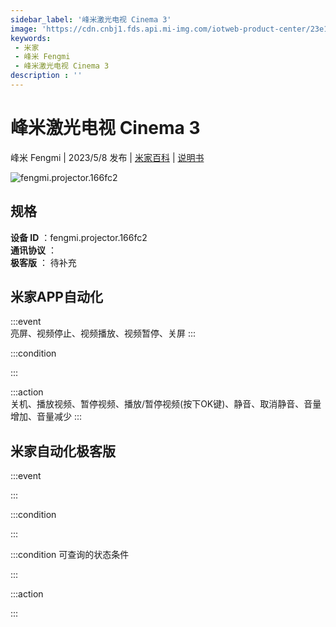 ```yaml
---
sidebar_label: '峰米激光电视 Cinema 3'
image: 'https://cdn.cnbj1.fds.api.mi-img.com/iotweb-product-center/23e1c7d6e6d3dd9bb80b168251d0688e_1675673723437.png?GalaxyAccessKeyId=AKVGLQWBOVIRQ3XLEW&Expires=9223372036854775807&Signature=n1Dc6N5K1TKt5W/3V9fk/plYVCs='
keywords: 
 - 米家
 - 峰米 Fengmi
 - 峰米激光电视 Cinema 3
description : ''
---
```

# 峰米激光电视 Cinema 3

峰米 Fengmi | 2023/5/8 发布 | [米家百科](https://home.mi.com/webapp/content/baike/product/index.html?model=fengmi.projector.166fc2) | [说明书](https://home.mi.com/views/introduction.html?model=fengmi.projector.166fc2&region=cn)

![fengmi.projector.166fc2](https://cdn.cnbj1.fds.api.mi-img.com/iotweb-product-center/23e1c7d6e6d3dd9bb80b168251d0688e_1675673723437.png?GalaxyAccessKeyId=AKVGLQWBOVIRQ3XLEW&Expires=9223372036854775807&Signature=n1Dc6N5K1TKt5W/3V9fk/plYVCs=)

## 规格  
> 
**设备 ID** ：fengmi.projector.166fc2  
**通讯协议** ：  
**极客版**  ： 待补充 


## 米家APP自动化  

:::event  
亮屏、视频停止、视频播放、视频暂停、关屏
:::

:::condition  

:::

:::action   
关机、播放视频、暂停视频、播放/暂停视频(按下OK键)、静音、取消静音、音量增加、音量减少
:::

## 米家自动化极客版  

:::event  

:::

:::condition  

:::

:::condition 可查询的状态条件  

:::

:::action  

:::

        
